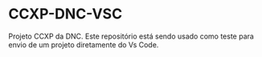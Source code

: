 # CCXP-DNC-VSC
Projeto CCXP da DNC. Este repositório está sendo usado como teste para envio de um projeto diretamente do Vs Code.

